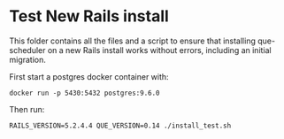 # Test New Rails install

This folder contains all the files and a script to ensure that installing que-scheduler on a new
Rails install works without errors, including an initial migration.

First start a postgres docker container with:

`docker run -p 5430:5432 postgres:9.6.0`

Then run: 

`RAILS_VERSION=5.2.4.4 QUE_VERSION=0.14 ./install_test.sh`
